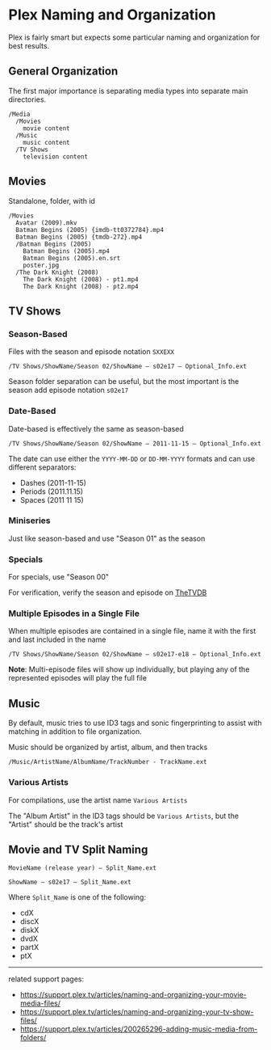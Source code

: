 # Plex Naming and Organization

Plex is fairly smart but expects some particular naming and organization for best results.

## General Organization

The first major importance is separating media types into separate main directories.

```
/Media
  /Movies
    movie content
  /Music
    music content
  /TV Shows
    television content
```

## Movies

Standalone, folder, with id

```
/Movies
  Avatar (2009).mkv
  Batman Begins (2005) {imdb-tt0372784}.mp4
  Batman Begins (2005) {tmdb-272}.mp4
  /Batman Begins (2005)
    Batman Begins (2005).mp4
    Batman Begins (2005).en.srt
    poster.jpg
  /The Dark Knight (2008)
    The Dark Knight (2008) - pt1.mp4
    The Dark Knight (2008) - pt2.mp4
```

## TV Shows

### Season-Based

Files with the season and episode notation `SXXEXX`

```
/TV Shows/ShowName/Season 02/ShowName – s02e17 – Optional_Info.ext
```

Season folder separation can be useful, but the most important is the season add episode notation `s02e17`

### Date-Based

Date-based is effectively the same as season-based

```
/TV Shows/ShowName/Season 02/ShowName – 2011-11-15 – Optional_Info.ext
```

The date can use either the `YYYY-MM-DD` or `DD-MM-YYYY` formats and can use different separators:

- Dashes (2011-11-15)
- Periods (2011.11.15)
- Spaces (2011 11 15)

### Miniseries

Just like season-based and use "Season 01" as the season

### Specials

For specials, use "Season 00"

For verification, verify the season and episode on [TheTVDB](http://thetvdb.com/)

### Multiple Episodes in a Single File

When multiple episodes are contained in a single file, name it with the first and last included in the name

```
/TV Shows/ShowName/Season 02/ShowName – s02e17-e18 – Optional_Info.ext
```

**Note**: Multi-episode files will show up individually, but playing any of the represented episodes will play the full file

## Music

By default, music tries to use ID3 tags and sonic fingerprinting to assist with matching in addition to file organization.

Music should be organized by artist, album, and then tracks

```
/Music/ArtistName/AlbumName/TrackNumber - TrackName.ext
```

### Various Artists

For compilations, use the artist name `Various Artists`

The "Album Artist" in the ID3 tags should be `Various Artists`, but the "Artist" should be the track's artist

## Movie and TV Split Naming

```
MovieName (release year) – Split_Name.ext
```

```
ShowName – s02e17 – Split_Name.ext
```

Where `Split_Name` is one of the following:

- cdX
- discX
- diskX
- dvdX
- partX
- ptX

---

related support pages:

- https://support.plex.tv/articles/naming-and-organizing-your-movie-media-files/
- https://support.plex.tv/articles/naming-and-organizing-your-tv-show-files/
- https://support.plex.tv/articles/200265296-adding-music-media-from-folders/
